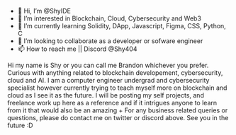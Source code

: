 - 👋 Hi, I’m @ShyIDE
- 👀 I’m interested in Blockchain, Cloud, Cybersecurity and Web3
- 🌱 I’m currently learning Solidity, DApp, Javascript, Figma, CSS, Python, C
- 💞️ I’m looking to collaborate as a developer or sofware engineer
- 📫 How to reach me || Discord @Shy404

Hi my name is Shy or you can call me Brandon whichever you prefer. Curious with anything related to blockchain developement, cybersecurity, cloud and AI.
I am a computer engineer undergrad and cybersecurity specialist however currently trying to teach myself more on blockchain and cloud as I see it as the future.
I will be posting my self projects, and freelance work up here as a reference and if it intrigues anyone to learn from it that would also be an amazing +
For any business related queries or questions, please do contact me on twitter or discord above. See you in the future :D 
